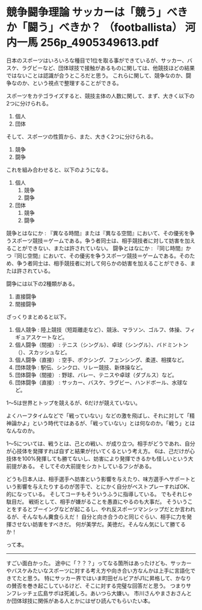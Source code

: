 # 競争闘争理論 サッカーは「競う」べきか「闘う」べきか？ （footballista） 河内一馬 256p_4905349613.pdf

日本のスポーツはいろいろな種目で1位を取る事ができているが、サッカー、バスケ、ラグビーなど、団体球技で接触があるものに関しては、他競技ほどの結果ではないことは認識が合うところだと思う。
これらに関して、競争なのか、闘争なのか、という視点で整理することができる。

スポーツをカテゴライズすると、競技主体の人数に関して、まず、大きく以下の2つに分けられる。

1. 個人
2. 団体

そして、スポーツの性質から、また、大きく2つに分けられる。

1. 競争
2. 闘争

これを組み合わせると、以下のようになる。

1. 個人
   1. 競争
   2. 闘争
2. 団体
   1. 競争
   2. 闘争

競争とはなにか : 『異なる時間』または『異なる空間』において、その優劣を争うスポーツ競技＝ゲームである。争う者同士は、相手競技者に対して妨害を加えることができない、または許されていない。
闘争とはなにか : 『同じ時間』かつ『同じ空間』において、その優劣を争うスポーツ競技＝ゲームである。そのため、争う者同士は、相手競技者に対して何らかの妨害を加えることができる、または許されている。

闘争には以下の2種類がある。

1. 直接闘争
2. 間接闘争

ざっくりまとめると以下。

1. 個人競争 : 陸上競技（短距離走など）、競泳、マラソン、ゴルフ、体操、フィギュアスケートなど。
2. 個人闘争（間接） : テニス（シングル）、卓球（シングル）、バドミントン（）、スカッシュなど。
3. 個人闘争（直接） : 空手、ボクシング、フェンシング、柔道、相撲など。
4. 団体競争 : 駅伝、シンクロ、リレー競技、新体操など。
5. 団体闘争（間接） : 野球、バレー、テニスや卓球（ダブルス）など。
6. 団体闘争（直接） : サッカー、バスケ、ラグビー、ハンドボール、水球など。

1～5は世界とトップを競えるが、6だけが競えていない。

よくハーフタイムなどで「戦っていない」などの激を飛ばし、それに対して「精神論かよ」という時代ではあるが、「戦っていない」とは何なのか。「戦う」とはなんなのか。

1～5については、戦うとは、己との戦い、が成り立つ。相手がどうであれ、自分が心技体を発揮すれば自ずと結果が付いてくるという考え方。
6は、己だけが心技体を100%発揮しても勝てないし、妨害により発揮できるかも怪しいという大前提がある。
そしてその大前提をシカトしているフシがある。

どうも日本人は、相手選手へ妨害という影響を与えたり、味方選手へサポートという影響を与えたりするのが苦手で、とにかく自分がベストプレーすればOK、的になっている。
そしてコーチもそういうふうに指導している。
でもそれじゃ駄目だ。
戦術として、相手が嫌がることを愚直にやるのも大事だ。
そういうことをするとブーイングなどが起こるし、やれ反スポーツマンシップだとか言われるが、そんなもん糞食らえだ！
自分と向き合うのと同じぐらい、相手に力を発揮させない妨害をすべきだ。
何が美学だ。美徳だ。そんなん気にして勝てるか！

って本。

---
すごい面白かった。
途中に「？？？」ってなる箇所はあったけども、サッカーやバスケみたいなスポーツに対する考え方や向き合い方なんかは上手に言語化できてたと思う。
特にサッカー界ではいま町田ゼルビアがJ1に昇格して、かなりの賛否を巻き起こしているけど、そこに対する完璧な回答だと思う。
つまりサンフレッチェ広島サポは死滅しろ。あいつら大嫌い。
市川さんやまさおさんとか団体球技に関係がある人とかにはぜひ読んでもらいたい本。

